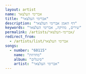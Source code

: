 ```yaml
---
layout: artist
name: אברימי העלצאר
title: "אברימי העלצאר"
description: "דף האמן אברימי העלצאר"
keywords: "שירים, מוזיקה, אברימי העלצאר"
permalink: /artists/אברימי-העלצאר/
redirect_from:
  - /artists/list/אברימי העלצאר
songs:
  - number: "60115"
    name: "מחרוזת"
    album: "סינגלים"
    artist: "אברימי העלצאר"
---
```

